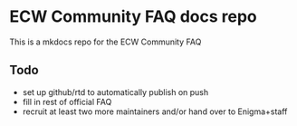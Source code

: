  # ECW Community FAQ docs repo

 This is a mkdocs repo for the ECW Community FAQ

 ## Todo

 - set up github/rtd to automatically publish on push
 - fill in rest of official FAQ
 - recruit at least two more maintainers and/or hand over to Enigma+staff
